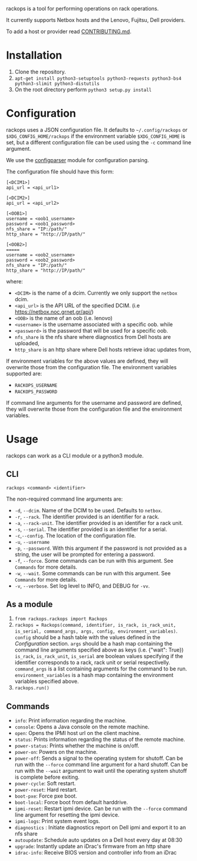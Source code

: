 rackops is a tool for performing operations on rack operations.

It currently supports Netbox hosts and the Lenovo, Fujitsu, Dell providers.

To add a host or provider read [CONTRIBUTING.md](docs/CONTRIBUTING.md).

Installation
============

1. Clone the repository.
2. `apt-get install python3-setuptools python3-requests python3-bs4
   python3-slimit python3-distutils`
3. On the root directory perform `python3 setup.py install`

Configuration
=============

rackops uses a JSON configuration file.
It defaults to `~/.config/rackops` or `$XDG_CONFIG_HOME/rackops` if
the environment variable `$XDG_CONFIG_HOME` is set,
but a different configuration file can be used
using the `-c` command line argument.

We use the [configparser](https://docs.python.org/3/library/configparser.html)
module for configuration parsing.

The configuration file should have this form:
```
[<DCIM1>]
api_url = <api_url1>

[<DCIM2>]
api_url = <api_url2>

[<OOB1>]
username = <oob1_username>
password = <oob1_password>
nfs_share = "IP:/path/"
http_share = "http://IP/path/"

[<OOB2>]
=====
username = <oob2_username>
password = <oob2_password>
nfs_share = "IP:/path/"
http_share = "http://IP/path/"
```

where:
- `<DCIM>` is the name of a dcim. Currently we only support the `netbox` dcim.
- `<api_url>` is the API URL of the specified DCIM.
  (i.e https://netbox.noc.grnet.gr/api/)
- `<OOB>` is the name of an oob (i.e. lenovo)
- `<username>` is the username associated with a specific oob.
  while
- `<password>` is the password that will be used for a specific oob.
- `nfs_share` is the nfs share where diagnostics from Dell hosts are uploaded,
- `http_share` is an http share where Dell hosts retrieve idrac updates from,

If environment variables for the above values are defined, they will overwrite
those from the configuration file. The environment variables supported are:

- `RACKOPS_USERNAME`
- `RACKOPS_PASSWORD`

If command line arguments for the username and password are defined, they will overwrite
those from the configuration file and the environment variables.

Usage
=====

rackops can work as a CLI module or a python3 module.


CLI
---

`rackops <command> <identifier>`

The non-required command line arguments are:

- `-d`, `--dcim`. Name of the DCIM to be used. Defaults to `netbox`.
- `-r`, `--rack`. The identifier provided is an identifier for a rack.
- `-a`, `--rack-unit`. The identifier provided is an identifier for a rack
  unit.
- `-s`, `--serial`. The identifier provided is an identifier for a serial.
- `-c`,`--config`. The location of the configuration file.
- `-u`, `--username`
- `-p`, `--password`. With this argument if the password is not provided as a string,
    the user will be prompted for entering a password.
- `-f`, `--force`. Some commands can be run with this argument. See `Commands`
  for more details.
- `-w`, `--wait`. Some commands can be run with this argument. See `Commands`
  for more details.
- `-v`, `--verbose`. Set log level to INFO, and DEBUG for `-vv`.


As a module
-----------

1. `from rackops.rackops import Rackops`
2. `rackops = Rackops(command, identifier, is_rack, is_rack_unit, is_serial,
   command_args, args, config, environment_variables)`. `config` should be a hash
   table with the values defined in the *Configuration* section.
   `args` should be a hash map containing the command line arguments specified
   above as keys (i.e. {"wait": True})
   `is_rack`, `is_rack_unit`, `is_serial` are boolean values specifying if the
   identifier corresponds to a rack, rack unit or serial respectivelly.
   `command_args` is a list containing arguments for the command to be run.
   `environment_variables` is a hash map containing the environment variables
   specified above.
3. `rackops.run()`

Commands
--------

- `info`: Print information regarding the machine.
- `console`: Opens a Java console on the remote machine.
- `open`: Opens the IPMI host url on the client machine.
- `status`: Prints information regarding the status of the remote machine.
- `power-status`: Prints whether the machine is on/off.
- `power-on`: Powers on the machine.
- `power-off`: Sends a signal to the operating system for shutoff.
    Can be run with the `--force` command line argument for a hard shutoff.
    Can be run with the `--wait` argument to wait until the operating system
    shutoff is complete before exiting.
- `power-cycle`: Soft restart.
- `power-reset`: Hard restart.
- `boot-pxe`: Force pxe boot.
- `boot-local`: Force boot from default harddrive.
- `ipmi-reset`: Restart ipmi device. Can be run with the `--force` command line
  argument for resetting the ipmi device.
- `ipmi-logs`: Print system event logs.
- `diagnostics` : Initiate diagnostics report on Dell ipmi and export it to an
    nfs share
- `autoupdate`: Schedule auto updates on a Dell host every day at 08:30
- `upgrade`: Instantly update an iDrac's firmware from an http share
- `idrac-info`: Receive BIOS version and controller info from an iDrac
